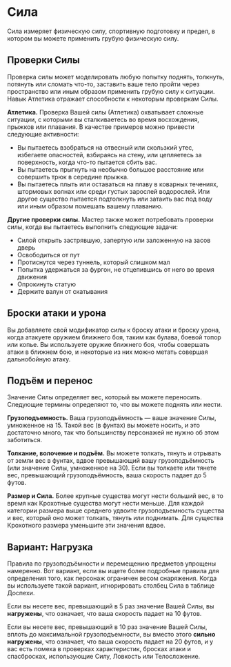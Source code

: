 # Сила

Сила измеряет физическую силу, спортивную подготовку и предел, в котором вы можете применить грубую физическую силу.

## Проверки Силы

Проверка силы может моделировать любую попытку поднять, толкнуть, потянуть или сломать что-то, заставить ваше тело пройти через пространство или иным образом применить грубую силу к ситуации. Навык Атлетика отражает способности к некоторым проверкам Силы.

**Атлетика.** Проверка Вашей силы (Атлетика) охватывает сложные ситуации, с которыми вы сталкиваетесь во время восхождения, прыжков или плавания. В качестве примеров можно привести следующие активности:

* Вы пытаетесь взобраться на отвесный или скользкий утес, избегаете опасностей, взбираясь на стену, или цепляетесь за поверхность, когда что-то пытается сбить вас.
* Вы пытаетесь прыгнуть на необычно большое расстояние или совершить трюк в середине прыжка.
* Вы пытаетесь плыть или оставаться на плаву в коварных течениях, штормовых волнах или среди густых зарослей водорослей. Или другое существо пытается
подтолкнуть или затаить вас под воду или иным образом помешать вашему плаванию.

**Другие проверки силы.** Мастер также может потребовать проверки силы, когда вы пытаетесь выполнить следующие задачи:

* Силой открыть застрявшую, запертую или заложенную на засов дверь
* Освободиться от пут
* Протиснутся через туннель, который слишком мал
* Попытка удержаться за фургон, не отцепившись от него во время движения
* Опрокинуть статую
* Держите валун от скатывания

## Броски атаки и урона

Вы добавляете свой модификатор силы к броску атаки и броску урона, когда атакуете оружием ближнего боя, таким как булава, боевой топор или копье. Вы используете оружие ближнего боя, чтобы совершать атаки в ближнем бою, и некоторые из них можно метать совершая дальнобойную атаку.

## Подъём и перенос 

Значение Силы определяет вес, который вы можете переносить. Следующие термины определяют то, что вы можете поднять или нести.

**Грузоподъемность.** Ваша грузоподъёмность —  ваше значение Силы, умноженное на 15. Такой вес (в фунтах) вы можете носить, и это достаточно много, так что большинству персонажей не нужно об этом заботиться.

**Толкание, волочение и подъём.** Вы можете толкать, тянуть и отрывать от земли вес в фунтах, вдвое превышающий вашу грузоподъёмность (или значение Силы, умноженное на 30). Если вы толкаете или тянете вес, превышающий грузоподъёмность, ваша скорость падает до 5 футов.

**Размер и Сила.** Более крупные существа могут нести больший вес, в то время как Крохотные существа могут нести меньше. Для каждой категории размера выше среднего удвоите грузоподъемность существа и вес, который оно может толкать, тянуть или поднимать. Для существа Крохотного размера уменьшите эти значения вдвое.

## Вариант: Нагрузка

Правила по грузоподъёмности и перемещению предметов упрощены намеренно. Вот вариант, если вы ищете более подробные правила для определения того, как персонаж ограничен весом снаряжения. Когда вы используете такой вариант, игнорировать столбец Сила в таблице Доспехи.

Если вы несете вес, превышающий в 5 раз значение Вашей Силы, вы **нагружены**, что означает, что ваша скорость падает на 10 футов.

Если вы несете вес, превышающий в 10 раз значение Вашей Силы, вплоть до максимальной грузоподъемности, вы вместо этого **сильно нагружены**, что означает, что ваша скорость падает на 20 футов, и у вас есть помеха в проверках характеристик, бросках атаки и спасбросках, использующие Силу, Ловкость или Телосложение.